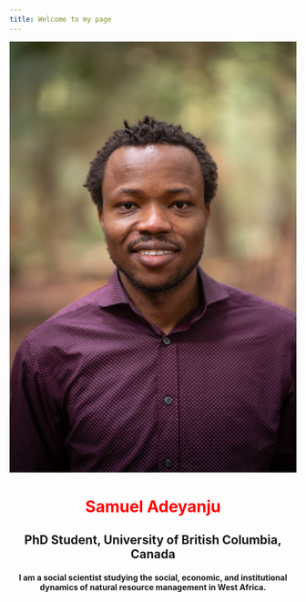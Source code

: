 ```yaml
---
title: Welcome to my page
---  
```


![Samuel](images/samuel.jpg)

<div align="center"> 
  <font color="red">
 <h1>Samuel Adeyanju</h1>
    </font>
  </div>

<div align="center"> 
  
 <h2>PhD Student, University of British Columbia, Canada</h2> 
  
  



<h4>I am a social scientist studying the social, economic, and institutional dynamics of natural resource management in West Africa.</h4>
</div>



